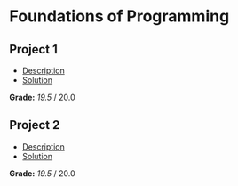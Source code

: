 # Foundations of Programming

## Project 1

-   [Description](Project-1/Enunciado.pdf)
-   [Solution](Project-1/Project.py)

**Grade:** _19.5_ / 20.0

## Project 2

-   [Description](Project-2/Enunciado.pdf)
-   [Solution](Project-2/Project.py)

**Grade:** _19.5_ / 20.0

